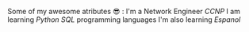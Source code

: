 Some of my awesome atributes 😎 : 
I'm a Network Engineer *CCNP*
I am learning *Python SQL* programming languages
I'm also learning *Espanol*
